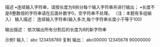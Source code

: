 描述
•连续输入字符串，请按长度为8拆分每个输入字符串并进行输出；
•长度不是8整数倍的字符串请在后面补数字0，空字符串不处理。
（注：本题有多组输入）
输入描述：
连续输入字符串(输入多次,每个字符串长度小于等于100)

输出描述：
依次输出所有分割后的长度为8的新字符串

示例1
输入：
abc
123456789
复制
输出：
abc00000
12345678
90000000
